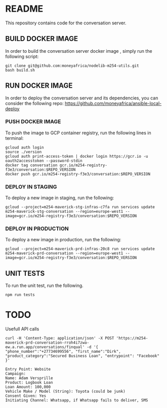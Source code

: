 # README
This repository contains code for the conversation server.

## BUILD DOCKER IMAGE
In order to build the conversation server docker image , simply run the following script:

```
git clone git@github.com:moneyafrica/nodelib-m254-utils.git
bash build.sh
```

## RUN DOCKER IMAGE
In order to deploy the conversation server and its dependencies, you can consider the following repo:
https://github.com/moneyafrica/ansible-local-deploy

### PUSH DOCKER IMAGE
To push the image to GCP container registry, run the following lines in terminal:

```
gcloud auth login
source ./version
gcloud auth print-access-token | docker login https://gcr.io -u oauth2accesstoken --password-stdin
docker tag conversation gcr.io/m254-registry-f3e3/conversation:$REPO_VERSION
docker push gcr.io/m254-registry-f3e3/conversation:$REPO_VERSION
```

### DEPLOY IN STAGING
To deploy a new image in staging, run the following:

```
gcloud --project=m254-maverick-stg-infras-c7fa run services update m254-maverick-stg-conversation --region=europe-west1 --image=gcr.io/m254-registry-f3e3/conversation:$REPO_VERSION
```

### DEPLOY IN PRODUCTION
To deploy a new image in production, run the following:

```
gcloud --project=m254-maverick-prd-infras-20c8 run services update m254-maverick-prd-conversation --region=europe-west1 --image=gcr.io/m254-registry-f3e3/conversation:$REPO_VERSION
```

## UNIT TESTS
To run the unit test, run the following.

```
npm run tests
```

# TODO
Usefull API calls
```
curl -H 'Content-Type: application/json' -X POST 'https://m254-maverick-prd-conversation-rroh4i7zwa-ew.a.run.app/conversations/finqual' -d '{ "phone_number":"+27734699556", "first_name":"Dirk", "product_category":"Secured Business Loan", "entrypoint": "Facebook" }'

Entry Point: Website
Campaign:
Name: Adam Versprille
Product: Logbook Loan
Loan Amount: 100,000
Vehicle Make / Model (String): Toyota (could be junk)
Consent Given: Yes
Initiating Channel: Whatsapp, if Whatsapp fails to deliver, SMS
```
